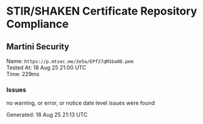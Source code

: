 # STIR/SHAKEN Certificate Repository Compliance

## Martini Security

Name: `https://p.mtsec.me/2e5a/EPf27qM1ba0D.pem`\
Tested At: 18 Aug 25 21:00 UTC\
Time: 229ms

### Issues

no warning, or error, or notice date level issues were found

Generated: 18 Aug 25 21:13 UTC